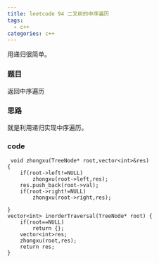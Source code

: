 ```yaml
---
title: leetcode 94 二叉树的中序遍历
tags:
  - c++ 
categories: c++ 
---
```

用递归很简单。
<!-- more -->

### 题目
返回中序遍历
### 思路
就是利用递归实现中序遍历。
### code

     void zhongxu(TreeNode* root,vector<int>&res)
    {
        if(root->left!=NULL)
            zhongxu(root->left,res);
        res.push_back(root->val);
        if(root->right!=NULL)
            zhongxu(root->right,res);
        
    }
    vector<int> inorderTraversal(TreeNode* root) {
        if(root==NULL)
            return {};
        vector<int>res;
        zhongxu(root,res);
        return res;
    }

